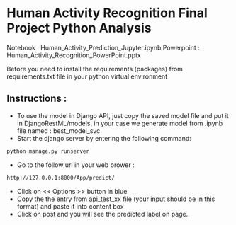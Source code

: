 # Human Activity Recognition Final Project Python Analysis

Notebook : Human_Activity_Prediction_Jupyter.ipynb
Powerpoint : Human_Activity_Recognition_PowerPoint.pptx

Before you need to install the requirements (packages) from requirements.txt file in your python virtual environment

## Instructions :

- To use the model in Django API, just copy the saved model file and put it in DjangoRestML/models, in your case we generate model from .ipynb file named : best_model_svc
- Start the django server by entering the following command:
```python
python manage.py runserver
```
- Go to the follow url in your web brower : 
```html
http://127.0.0.1:8000/App/predict/
```
- Click on << Options >> button in blue
- Copy the the entry from api_test_xx file (your input should be in this format) and paste it into content box
- Click on post and you will see the predicted label on page.